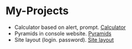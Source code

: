 # My-Projects
- Calculator based on alert, prompt. [Calculator](https://github.com/EvJINior/My-Projects/tree/main/Calculator)
- Pyramids in console website. [Pyramids](https://github.com/EvJINior/My-Projects/tree/main/Pyramids)
- Site layout (login. password). [Site layout](https://github.com/EvJINior/My-Projects/tree/main/Site%20layout%20(login.%20password))
